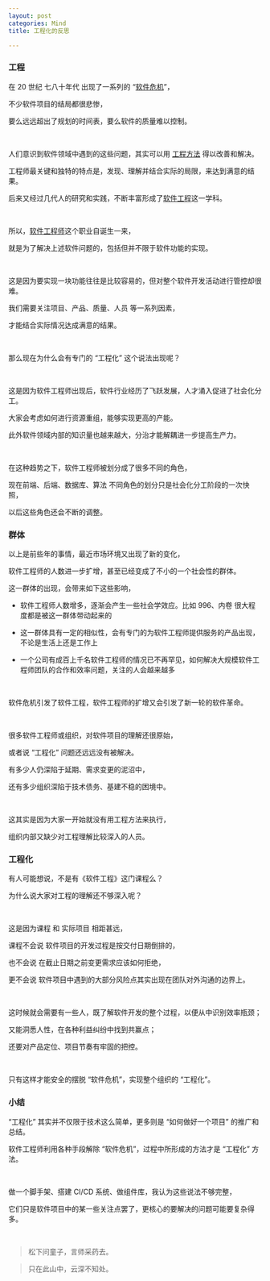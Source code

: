 ```yaml
---
layout: post
categories: Mind
title: 工程化的反思

---
```


### 工程
在 20 世纪 七八十年代 出现了一系列的 “[软件危机](https://zh.wikipedia.org/wiki/%E8%BD%AF%E4%BB%B6%E5%8D%B1%E6%9C%BA)”，

不少软件项目的结局都很悲惨，

要么远远超出了规划的时间表，要么软件的质量难以控制。

<br/>

人们意识到软件领域中遇到的这些问题，其实可以用 [工程方法](https://zh.wikipedia.org/wiki/%E5%B7%A5%E7%A8%8B%E5%AD%A6#.E5.B7.A5.E7.A8.8B.E5.AD.A6.E6.96.B9.E6.B3.95) 得以改善和解决。

工程师最关键和独特的特点是，发现、理解并结合实际的局限，来达到满意的结果。

后来又经过几代人的研究和实践，不断丰富形成了[软件工程](https://zh.wikipedia.org/wiki/%E8%BD%AF%E4%BB%B6%E5%B7%A5%E7%A8%8B)这一学科。

<br/>

所以，[软件工程师](https://zh.wikipedia.org/zh-hans/%E8%BD%AF%E4%BB%B6%E5%B7%A5%E7%A8%8B%E5%B8%88)这个职业自诞生一来，

就是为了解决上述软件问题的，包括但并不限于软件功能的实现。

<br/>

这是因为要实现一块功能往往是比较容易的，但对整个软件开发活动进行管控却很难。

我们需要关注项目、产品、质量、人员 等一系列因素，

才能结合实际情况达成满意的结果。

<br/>

那么现在为什么会有专门的 “工程化” 这个说法出现呢？

<br/>

这是因为软件工程师出现后，软件行业经历了飞跃发展，人才涌入促进了社会化分工。

大家会考虑如何进行资源重组，能够实现更高的产能。

此外软件领域内部的知识量也越来越大，分治才能解耦进一步提高生产力。

<br/>

在这种趋势之下，软件工程师被划分成了很多不同的角色，

现在前端、后端、数据库、算法 不同角色的划分只是社会化分工阶段的一次快照，

以后这些角色还会不断的调整。

### 群体
以上是前些年的事情，最近市场环境又出现了新的变化，

软件工程师的人数进一步扩增，甚至已经变成了不小的一个社会性的群体。

这一群体的出现，会带来如下这些影响，

- 软件工程师人数增多，逐渐会产生一些社会学效应。比如 996、内卷 很大程度都是被这一群体带动起来的

- 这一群体具有一定的相似性，会有专门的为软件工程师提供服务的产品出现，不论是生活上还是工作上

- 一个公司有成百上千名软件工程师的情况已不再罕见，如何解决大规模软件工程师团队的合作和效率问题，关注的人会越来越多

<br/>

软件危机引发了软件工程，软件工程师的扩增又会引发了新一轮的软件革命。

<br/>

很多软件工程师或组织，对软件项目的理解还很原始，

或者说 “工程化” 问题还远远没有被解决。

有多少人仍深陷于延期、需求变更的泥沼中，

还有多少组织深陷于技术债务、基建不稳的困境中。

<br/>

这其实是因为大家一开始就没有用工程方法来执行，

组织内部又缺少对工程理解比较深入的人员。

### 工程化

有人可能想说，不是有《软件工程》这门课程么？

为什么说大家对工程的理解还不够深入呢？

<br/>

这是因为课程 和 实际项目 相距甚远，

课程不会说 软件项目的开发过程是按交付日期倒排的，

也不会说 在截止日期之前变更需求应该如何拒绝，

更不会说 软件项目中遇到的大部分风险点其实出现在团队对外沟通的边界上。

<br/>

这时候就会需要有一些人，既了解软件开发的整个过程，以便从中识别效率瓶颈；

又能洞悉人性，在各种利益纠纷中找到共赢点；

还要对产品定位、项目节奏有牢固的把控。

<br/>

只有这样才能安全的摆脱 “软件危机”，实现整个组织的 “工程化”。

### 小结

“工程化” 其实并不仅限于技术这么简单，更多则是 “如何做好一个项目” 的推广和总结。

软件工程师利用各种手段解除 “软件危机”，过程中所形成的方法才是 “工程化” 方法。

<br/>

做一个脚手架、搭建 CI/CD 系统、做组件库，我认为这些说法不够完整，

它们只是软件项目中的某一些关注点罢了，更核心的要解决的问题可能要复杂得多。

<br/>

> 松下问童子，言师采药去。

> 只在此山中，云深不知处。